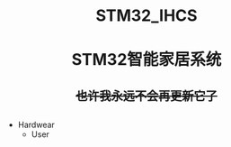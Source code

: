<div align="center">

# STM32_IHCS
# STM32智能家居系统

## <del>也许我永远不会再更新它了</del>
</div>

## 

* Hardwear
  * User
